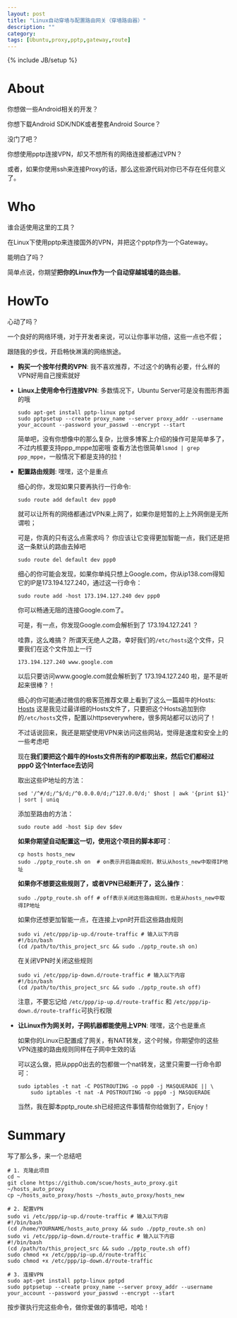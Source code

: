 ```yaml
---
layout: post
title: "Linux自动穿墙与配置路由网关（穿墙路由器）"
description: ""
category: 
tags: [Ubuntu,proxy,pptp,gateway,route]
---
```

{% include JB/setup %}

About
=====

你想做一些Android相关的开发？

你想下载Android SDK/NDK或者整套Android Source？

没门了吧？

你想使用pptp连接VPN，却又不想所有的网络连接都通过VPN？

或者，如果你使用ssh来连接Proxy的话，那么这些源代码对你已不存在任何意义了。

Who
===

谁合适使用这里的工具？

在Linux下使用pptp来连接国外的VPN，并把这个pptp作为一个Gateway。

能明白了吗？

简单点说，你期望**把你的Linux作为一个自动穿越城墙的路由器**。

HowTo
=====

心动了吗？

一个良好的网络环境，对于开发者来说，可以让你事半功倍，这些一点也不假；

跟随我的步伐，开启畅快淋漓的网络旅途。

*   **购买一个按年付费的VPN**: 我不喜欢推荐，不过这个的确有必要，什么样的VPN好用自己搜索就好

*   **Linux上使用命令行连接VPN**: 多数情况下，Ubuntu Server可是没有图形界面的哦

        sudo apt-get install pptp-linux pptpd
        sudo pptpsetup --create proxy_name --server proxy_addr --username your_account --password your_passwd --encrypt --start

    简单吧，没有你想像中的那么复杂，比很多博客上介绍的操作可是简单多了，不过内核要支持ppp_mppe加密哦
    查看方法也很简单`lsmod | grep ppp_mppe`，一般情况下都是支持的拉！

*   **配置路由规则**: 嘿嘿，这个是重点

    细心的你，发现如果只要再执行一行命令:

        sudo route add default dev ppp0

    就可以让所有的网络都通过VPN来上网了，如果你是短暂的上上外网倒是无所谓啦；

    可是，你真的只有这么点需求吗？
    你应该让它变得更加智能一点，我们还是把这一条默认的路由去掉吧

        sudo route del default dev ppp0

    细心的你可能会发现，如果你单纯只想上Google.com，你从ip138.com得知它的IP是173.194.127.240，通过这一行命令：

        sudo route add -host 173.194.127.240 dev ppp0

    你可以畅通无阻的连接Google.com了。

    可是，有一点，你发现Google.com会解析到了 173.194.127.241 ？

    哇靠，这么难搞？
    所谓天无绝人之路，幸好我们的`/etc/hosts`这个文件，只要我们在这个文件加上一行

        173.194.127.240 www.google.com
    
    以后只要访问www.google.com就会解析到了 173.194.127.240 啦，是不是听起来很棒？！

    细心的你可能通过微信的极客范推荐文章上看到了这么一篇超牛的Hosts: [Hosts](http://chinageek-wordpress.stor.sinaapp.com/uploads/2014/07/hosts.txt#rd)
    这是我见过最详细的Hosts文件了，只要把这个Hosts追加到你的`/etc/hosts`文件，配置以httpseverywhere，很多网站都可以访问了！

    不过话说回来，我还是期望使用VPN来访问这些网站，觉得是速度和安全上的一些考虑吧

    现在**我们要把这个超牛的Hosts文件所有的IP都取出来，然后它们都经过 ppp0 这个Interface去访问**

    取出这些IP地址的方法：

        sed '/^#/d;/^$/d;/^0.0.0.0/d;/^127.0.0/d;' $host | awk '{print $1}' | sort | uniq

    添加至路由的方法：

        sudo route add -host $ip dev $dev

    **如果你期望自动配置这一切，使用这个项目的脚本即可**：

        cp hosts hosts_new
        sudo ./pptp_route.sh on  # on表示开启路由规则，默认从hosts_new中取得IP地址

    **如果你不想要这些规则了，或者VPN已经断开了，这么操作**：

        sudo ./pptp_route.sh off # off表示关闭这些路由规则，也是从hosts_new中取得IP地址

    如果你还想更加智能一点，在连接上vpn时开启这些路由规则

        sudo vi /etc/ppp/ip-up.d/route-traffic # 输入以下内容
        #!/bin/bash
        (cd /path/to/this_project_src && sudo ./pptp_route.sh on)

    在关闭VPN时关闭这些规则

        sudo vi /etc/ppp/ip-down.d/route-traffic # 输入以下内容
        #!/bin/bash
        (cd /path/to/this_project_src && sudo ./pptp_route.sh off)

    注意，不要忘记给 `/etc/ppp/ip-up.d/route-traffic` 和 `/etc/ppp/ip-down.d/route-traffic`可执行权限


*   **让Linux作为网关时，子网机器都能使用上VPN**: 嘿嘿，这个也是重点

    如果你的Linux已配置成了网关，有NAT转发，这个时候，你期望你的这些VPN连接的路由规则同样在子网中生效的话

    可以这么做，把从ppp0出去的包都做一个nat转发，这里只需要一行命令即可：

        sudo iptables -t nat -C POSTROUTING -o ppp0 -j MASQUERADE || \
            sudo iptables -t nat -A POSTROUTING -o ppp0 -j MASQUERADE

    当然，我在脚本pptp_route.sh已经把这件事情帮你给做到了，Enjoy！

Summary
=======

写了那么多，来一个总结吧

    # 1. 克隆此项目
    cd ~
    git clone https://github.com/scue/hosts_auto_proxy.git ~/hosts_auto_proxy
    cp ~/hosts_auto_proxy/hosts ~/hosts_auto_proxy/hosts_new

    # 2. 配置VPN
    sudo vi /etc/ppp/ip-up.d/route-traffic # 输入以下内容
    #!/bin/bash
    (cd /home/YOURNAME/hosts_auto_proxy && sudo ./pptp_route.sh on)
    sudo vi /etc/ppp/ip-down.d/route-traffic # 输入以下内容
    #!/bin/bash
    (cd /path/to/this_project_src && sudo ./pptp_route.sh off)
    sudo chmod +x /etc/ppp/ip-up.d/route-traffic
    sudo chmod +x /etc/ppp/ip-down.d/route-traffic 

    # 3. 连接VPN
    sudo apt-get install pptp-linux pptpd
    sudo pptpsetup --create proxy_name --server proxy_addr --username your_account --password your_passwd --encrypt --start

按步骤执行完这些命令，做你爱做的事情吧，哈哈！
